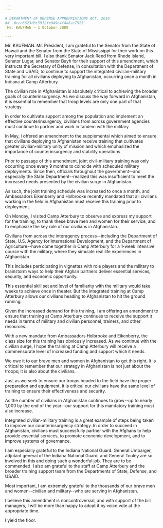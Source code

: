 ```yaml
---
---

# DEPARTMENT OF DEFENSE APPROPRIATIONS ACT, 2010
## `6ccc6623dbc5912fe949c4f4a6ac7525`
`Mr. KAUFMAN — 1 October 2009`

---
```



Mr. KAUFMAN. Mr. President, I am grateful to the Senator from the 
State of Hawaii and the Senator from the State of Mississippi for their 
work on this very important bill. I also thank Senator Jack Reed from 
Rhode Island, Senator Lugar, and Senator Bayh for their support of this 
amendment, which instructs the Secretary of Defense, in consultation 
with the Department of State and USAID, to continue to support the 
integrated civilian-military training for all civilians deploying to 
Afghanistan, occurring once a month in Indiana at Camp Atterbury.

The civilian role in Afghanistan is absolutely critical to achieving 
the broader goals of counterinsurgency. As we discuss the way forward 
in Afghanistan, it is essential to remember that troop levels are only 
one part of that strategy.

In order to cultivate support among the population and implement an 
effective counterinsurgency, civilians from across government agencies 
must continue to partner and work in tandem with the military.

In May, I offered an amendment to the supplemental which aimed to 
ensure that civilians deploying to Afghanistan receive training that 
cultivates greater civilian-military unity of mission and which 
emphasized the importance of counterinsurgency and stability 
operations.

Prior to passage of this amendment, joint civil-military training was 
only occurring once every 9 months to coincide with scheduled military 
deployments. Since then, officials throughout the government--and 
especially the State Department--realized this was insufficient to meet 
the increased needs presented by the civilian surge in Afghanistan.

As such, the joint training schedule was increased to once a month, 
and Ambassadors Eikenberry and Holbrooke recently mandated that all 
civilians working in the field in Afghanistan must receive this 
training prior to deployment.

On Monday, I visited Camp Atterbury to observe and express my support 
for the training, to thank these brave men and women for their service, 
and to emphasize the key role of our civilians in Afghanistan.

Civilians from across the interagency process--including the 
Department of State, U.S. Agency for International Development, and the 
Department of Agriculture--have come together in Camp Atterbury for a 
1-week intensive course with the military, where they simulate real 
life experiences in Afghanistan.

This includes participating in vignettes with role players and the 
military to brainstorm ways to help their Afghan partners deliver 
essential services, security, and economic opportunity.

This essential skill set and level of familiarity with the military 
would take weeks to achieve once in theater. But the integrated 
training at Camp Atterbury allows our civilians heading to Afghanistan 
to hit the ground running.

Given the increased demand for this training, I am offering an 
amendment to ensure that training at Camp Atterbury continues to 
receive the support it needs in terms of military and civilian 
personnel, trainers, and other resources.

With a new mandate from Ambassadors Holbrooke and Eikenberry, the 
class size for this training has obviously increased. As we continue 
with the civilian surge, I hope the training at Camp Atterbury will 
receive a commensurate level of increased funding and support which it 
needs.

We owe it to our brave men and women in Afghanistan to get this 
right. It is critical to remember that our strategy in Afghanistan is 
not just about the troops; it is also about the civilians.

Just as we seek to ensure our troops headed to the field have the 
proper preparation and equipment, it is critical our civilians have the 
same level of training to ensure their effectiveness and security.

As the number of civilians in Afghanistan continues to grow--up to 
nearly 1,000 by the end of the year--our support for this mandatory 
training must also increase.

Integrated civilian-military training is a great example of steps 
being taken to improve our counterinsurgency strategy. In order to 
succeed in Afghanistan, civilians must successfully partner with the 
Afghans to help provide essential services, to promote economic 
development, and to improve systems of governance.

I am especially grateful to the Indiana National Guard. General 
Umbarger, adjutant general of the Indiana National Guard, and General 
Touley are so involved in this and doing such a wonderful job. They are 
to be commended. I also am grateful to the staff at Camp Atterbury and 
the broader training support team from the Departments of State, 
Defense, and USAID.

Most important, I am extremely grateful to the thousands of our brave 
men and women--civilian and military--who are serving in Afghanistan.

I believe this amendment is noncontroversial, and with support of the 
bill managers, I will be more than happy to adopt it by voice vote at 
the appropriate time.

I yield the floor.